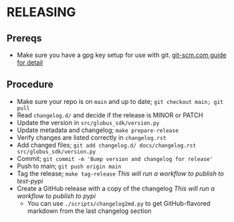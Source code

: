 # RELEASING

## Prereqs

- Make sure you have a gpg key setup for use with git.
  [git-scm.com guide for detail](https://git-scm.com/book/en/v2/Git-Tools-Signing-Your-Work)

## Procedure

- Make sure your repo is on `main` and up to date; `git checkout main; git pull`
- Read `changelog.d/` and decide if the release is MINOR or PATCH
- Update the version in `src/globus_sdk/version.py`
- Update metadata and changelog; `make prepare-release`
- Verify changes are listed correctly in `changelog.rst`
- Add changed files;
    `git add changelog.d/ docs/changelog.rst src/globus_sdk/version.py`
- Commit; `git commit -m 'Bump version and changelog for release'`
- Push to main; `git push origin main`
- Tag the release; `make tag-release`
    _This will run a workflow to publish to test-pypi_
- Create a GitHub release with a copy of the changelog
    _This will run a workflow to publish to pypi_
    - You can use `./scripts/changelog2md.py` to get GitHub-flavored
      markdown from the last changelog section
